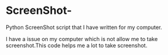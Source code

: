 # ScreenShot-
Python ScreenShot script that I have written for my computer.  

I have a issue on my computer which is not allow me to take screenshot.This code helps me a lot to take screenshot.

